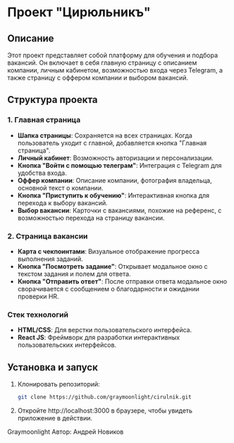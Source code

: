 # Проект "Цирюльникъ"

## Описание

Этот проект представляет собой платформу для обучения и подбора вакансий. Он включает в себя главную страницу с описанием компании, личным кабинетом, возможностью входа через Telegram, а также страницу с оффером компании и выбором вакансий.

## Структура проекта

### 1. Главная страница

- **Шапка страницы**: Сохраняется на всех страницах. Когда пользователь уходит с главной, добавляется кнопка "Главная страница".
- **Личный кабинет**: Возможность авторизации и персонализации.
- **Кнопка "Войти с помощью телеграм"**: Интеграция с Telegram для удобства входа.
- **Оффер компании**: Описание компании, фотография владельца, основной текст о компании.
- **Кнопка "Приступить к обучению"**: Интерактивная кнопка для перехода к выбору вакансий.
- **Выбор вакансии**: Карточки с вакансиями, похожие на референс, с возможностью перехода на страницу вакансии.

### 2. Страница вакансии

- **Карта с чекпоинтами**: Визуальное отображение прогресса выполнения заданий.
- **Кнопка "Посмотреть задание"**: Открывает модальное окно с текстом задания и полем для ответа.
- **Кнопка "Отправить ответ"**: После отправки ответа модальное окно сворачивается с сообщением о благодарности и ожидании проверки HR.

### Стек технологий

- **HTML/CSS**: Для верстки пользовательского интерфейса.
- **React JS**: Фреймворк для разработки интерактивных пользовательских интерфейсов.

## Установка и запуск

1. Клонировать репозиторий:

   ```bash
   git clone https://github.com/graymoonlight/cirulnik.git
2. Откройте http://localhost:3000 в браузере, чтобы увидеть приложение в действии.

Graymoonlight
Автор: Андрей Новиков